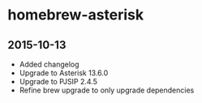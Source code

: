 # homebrew-asterisk

## 2015-10-13

 * Added changelog
 * Upgrade to Asterisk 13.6.0
 * Upgrade to PJSIP 2.4.5
 * Refine brew upgrade to only upgrade dependencies
